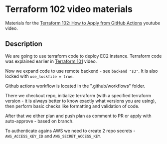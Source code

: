 # Terraform 102 video materials

Materials for the [Terraform 102: How to Apply from GitHub Actions](https://youtu.be/NGEPe0z00VA) youtube video.

## Description

We are going to use terraform code to deploy EC2 instance. Terraform code was explained earlier in [Terraform 101](https://youtu.be/z3CLMsYtxYw) video.

Now we expand code to use remote backend - see ```backend "s3"```. It is also locked with ```use_lockfile = true```.

Github actions workflow is located in the ".github/workflows" folder.

There we checkout repo, initialize terraform (with a specified terraform version - it is always better to know exactly what versions you are using), then perform basic checks like formatting and validation of code.

After that we either plan and push plan as comment to PR or apply with auto-approve - based on branch.

To authenticate agains AWS we need to create 2 repo secrets - ```AWS_ACCESS_KEY_ID``` and ```AWS_SECRET_ACCESS_KEY```.


